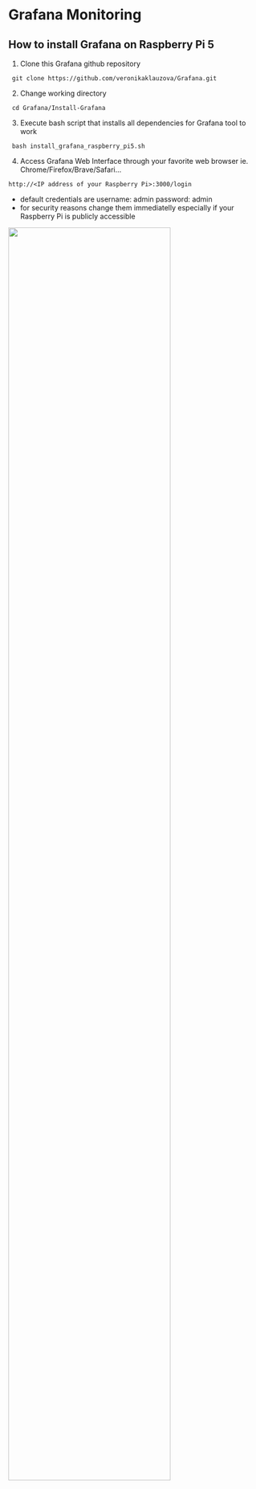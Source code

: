 # Grafana Monitoring

## How to install Grafana on Raspberry Pi 5
1. Clone this Grafana github repository

``` git clone https://github.com/veronikaklauzova/Grafana.git```

2. Change working directory

``` cd Grafana/Install-Grafana```

3. Execute bash script that installs all dependencies for Grafana tool to work

``` bash install_grafana_raspberry_pi5.sh```

4. Access Grafana Web Interface through your favorite web browser ie. Chrome/Firefox/Brave/Safari...

```http://<IP address of your Raspberry Pi>:3000/login```

- default credentials are 
    username: admin
    password: admin
- for security reasons change them immediatelly especially if your Raspberry Pi is publicly accessible

<img src="https://github.com/veronikaklauzova/Grafana/blob/main/Install-Grafana/Grafana-web-interface.png" width=80% height=80%>



